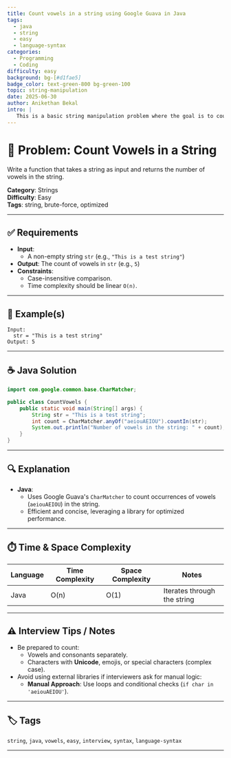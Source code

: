 ```yaml
---
title: Count vowels in a string using Google Guava in Java
tags:
  - java
  - string
  - easy
  - language-syntax
categories:
  - Programming
  - Coding
difficulty: easy
background: bg-[#d1fae5]
badge_color: text-green-800 bg-green-100
topic: string-manipulation
date: 2025-06-30
author: Anikethan Bekal
intro: |
   This is a basic string manipulation problem where the goal is to count the number of vowels in a given string using Google Guava.
---
```


# 🧠 Problem: Count Vowels in a String

Write a function that takes a string as input and returns the number of vowels in the string.

**Category**: Strings  
**Difficulty**: Easy  
**Tags**: string, brute-force, optimized

---

## ✅ Requirements

- **Input**: 
  - A non-empty string `str` (e.g., `"This is a test string"`)
- **Output**: The count of vowels in `str` (e.g., `5`)
- **Constraints**:
  - Case-insensitive comparison.
  - Time complexity should be linear `O(n)`.

---

## 🧪 Example(s)

```text
Input:  
  str = "This is a test string"
Output: 5
```

---

## ☕ Java Solution

```java
import com.google.common.base.CharMatcher;

public class CountVowels {
    public static void main(String[] args) {
        String str = "This is a test string";
        int count = CharMatcher.anyOf("aeiouAEIOU").countIn(str);
        System.out.println("Number of vowels in the string: " + count);
    }
}
```

---

## 🔍 Explanation

- **Java**:
  - Uses Google Guava's `CharMatcher` to count occurrences of vowels (`aeiouAEIOU`) in the string.
  - Efficient and concise, leveraging a library for optimized performance.

---

## ⏱️ Time & Space Complexity

| Language | Time Complexity | Space Complexity | Notes                          |
|----------|-----------------|------------------|--------------------------------|
| Java     | O(n)            | O(1)             | Iterates through the string    |

---

## ⚠️ Interview Tips / Notes

- Be prepared to count:
  - Vowels and consonants separately.
  - Characters with **Unicode**, emojis, or special characters (complex case).
- Avoid using external libraries if interviewers ask for manual logic:
  - **Manual Approach**: Use loops and conditional checks (`if char in 'aeiouAEIOU'`).

---

## 🏷 Tags

`string`, `java`, `vowels`, `easy`, `interview`, `syntax`, `language-syntax`

---